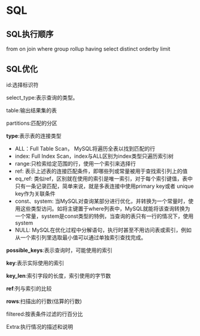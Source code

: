 # SQL

## SQL执行顺序

from on join where group rollup having select distinct orderby limit



## SQL优化

id:选择标识符

select_type:表示查询的类型。

table:输出结果集的表

partitions:匹配的分区

**type**:表示表的连接类型

- ALL：Full Table Scan， MySQL将遍历全表以找到匹配的行
- index: Full Index Scan，index与ALL区别为index类型只遍历索引树
- range:只检索给定范围的行，使用一个索引来选择行
- ref: 表示上述表的连接匹配条件，即哪些列或常量被用于查找索引列上的值
- eq_ref: 类似ref，区别就在使用的索引是唯一索引，对于每个索引键值，表中只有一条记录匹配，简单来说，就是多表连接中使用primary key或者 unique key作为关联条件
- const、system: 当MySQL对查询某部分进行优化，并转换为一个常量时，使用这些类型访问。如将主键置于where列表中，MySQL就能将该查询转换为一个常量，system是const类型的特例，当查询的表只有一行的情况下，使用system
- NULL: MySQL在优化过程中分解语句，执行时甚至不用访问表或索引，例如从一个索引列里选取最小值可以通过单独索引查找完成。

**possible_keys**:表示查询时，可能使用的索引

**key**:表示实际使用的索引

**key_len**:索引字段的长度，索引使用的字节数

**ref**:列与索引的比较

**rows**:扫描出的行数(估算的行数)

filtered:按表条件过滤的行百分比

Extra:执行情况的描述和说明

